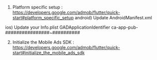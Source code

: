 1) Platform specific setup : https://developers.google.com/admob/flutter/quick-start#platform_specific_setup
android) Update AndroidManifest.xml
<manifest>
    <application>
        <!-- Sample AdMob app ID: ca-app-pub-3940256099942544~3347511713 -->
        <meta-data
            android:name="com.google.android.gms.ads.APPLICATION_ID"
            android:value="ca-app-pub-xxxxxxxxxxxxxxxx~yyyyyyyyyy"/>
    <application>
<manifest>

ios) Update your Info.plist
<key>GADApplicationIdentifier</key>
<string>ca-app-pub-################~##########</string>


2) Initialize the Mobile Ads SDK : https://developers.google.com/admob/flutter/quick-start#initialize_the_mobile_ads_sdk


